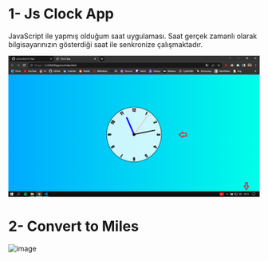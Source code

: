 # 1- Js Clock App
JavaScript ile yapmış olduğum saat uygulaması. Saat gerçek zamanlı olarak bilgisayarınızın gösterdiği saat ile senkronize çalışmaktadır.


![alt text](https://github.com/yunusolcar/Js-App/blob/master/src/Css/clock-app-img.png)

# 2- Convert to Miles
![image](https://user-images.githubusercontent.com/94309613/208760448-e652b26f-a937-43b4-bc0f-b0c9e10dc0bb.png)
